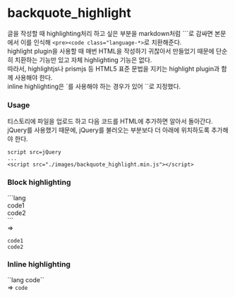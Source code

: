 # backquote_highlight


글을 작성할 때 highlighting처리 하고 싶은 부분을 markdown처럼 \`\`\`로 감싸면 본문에서 이를 인식해 `<pre><code class="language-*>`로 치환해준다.  
highlight plugin을 사용할 때 매번 HTML을 작성하기 귀찮아서 만들었기 때문에 단순히 치환하는 기능만 있고 자체 highlighting 기능은 없다.  
따라서, highlightjs나 prismjs 등 HTML5 표준 문법을 지키는 highlight plugin과 함께 사용해야 한다.  
inline highlighting은 \`를 사용해야 하는 경우가 있어 \`\`로 지정했다.  

### Usage
티스토리에 파일을 업로드 하고 다음 코드를 HTML에 추가하면 알아서 돌아간다.  
jQuery를 사용했기 때문에, jQuery를 불러오는 부분보다 더 아래에 위치하도록 추가해야 한다.  
```
script src=jQuery
...
<script src="./images/backquote_highlight.min.js"></script>
```

### Block highlighting
\`\`\`lang  
code1  
code2  
\`\`\`  
=>  
```
code1
code2
```

### Inline highlighting
\`\`lang code\`\`  
=>  `code`  
